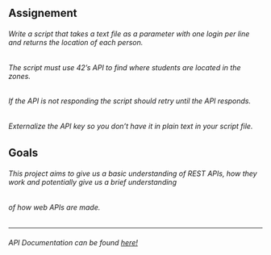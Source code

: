 ## Assignement
###### Write a script that takes a text file as a parameter with one login per line and returns the location of each person.
###### The script must use 42’s API to find where students are located in the zones.
###### If the API is not responding the script should retry until the API responds.
###### Externalize the API key so you don’t have it in plain text in your script file.

## Goals
###### This project aims to give us a basic understanding of REST APIs, how they work and potentially give us a brief understanding
###### of how web APIs are made.

----

###### _API Documentation can be found [here!](https://api.intra.42.fr/apidoc)_
